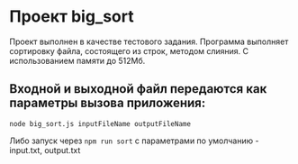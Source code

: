 # Проект big_sort 

Проект выполнен в качестве тестового задания.
Программа выполняет сортировку файла, состоящего из строк, методом слияния.
С использованием памяти до 512Мб.

## Входной и выходной файл передаются как параметры вызова приложения:

`node big_sort.js inputFileName outputFileName`

Либо запуск через 
`npm run sort`
с параметрами по умолчанию - input.txt, output.txt